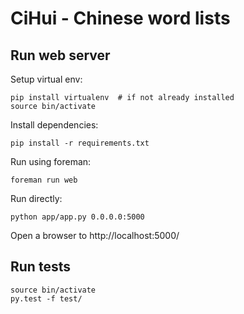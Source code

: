 # CiHui - Chinese word lists

## Run web server

Setup virtual env:

    pip install virtualenv  # if not already installed
    source bin/activate

Install dependencies:

    pip install -r requirements.txt

Run using foreman:

    foreman run web

Run directly:

    python app/app.py 0.0.0.0:5000

Open a browser to http://localhost:5000/

## Run tests

    source bin/activate
    py.test -f test/
